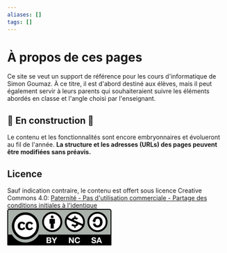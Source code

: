 ```yaml
---
aliases: []
tags: []
---
```


# À propos de ces pages

Ce site se veut un support de référence pour les cours d'informatique de Simon Goumaz. À ce titre, il est d'abord destiné aux élèves, mais il peut également servir à leurs parents qui souhaiteraient suivre les éléments abordés en classe et l'angle choisi par l'enseignant.

## 🚧 En construction 🚧

Le contenu et les fonctionnalités sont encore embryonnaires et évolueront au fil de l'année. **La structure et les adresses (URLs) des pages peuvent être modifiées sans préavis.**


## Licence

Sauf indication contraire, le contenu est offert sous licence Creative Commons 4.0: <a rel="license" href="http://creativecommons.org/licenses/by-nc-sa/4.0/">Paternité - Pas d'utilisation commerciale - Partage des conditions initiales à l'identique</a><br>
<a rel="license" href="http://creativecommons.org/licenses/by-nc-sa/4.0/"><img alt="Contrat Creative Commons" style="border-width:0" src="img/license-cc-by-nc-sa.svg" /></a>
